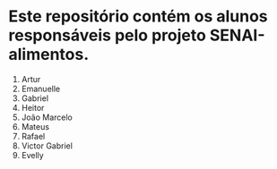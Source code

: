 # Este repositório contém os alunos responsáveis pelo projeto SENAI-alimentos.

1. Artur
2. Emanuelle
3. Gabriel
4. Heitor
5. João Marcelo
6. Mateus
7. Rafael
8. Victor Gabriel
9. Evelly

